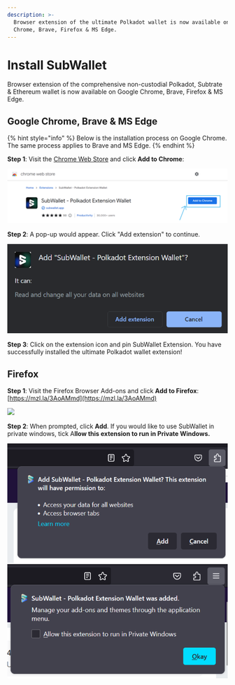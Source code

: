 ```yaml
---
description: >-
  Browser extension of the ultimate Polkadot wallet is now available on Google
  Chrome, Brave, Firefox & MS Edge.
---
```


# Install SubWallet

Browser extension of the comprehensive non-custodial Polkadot, Subtrate & Ethereum wallet is now available on Google Chrome, Brave, Firefox & MS Edge.

## Google Chrome, Brave & MS Edge <a href="#google-chrome-brave-and-ms-edge" id="google-chrome-brave-and-ms-edge"></a>

{% hint style="info" %}
Below is the installation process on Google Chrome. The same process applies to Brave and MS Edge.&#x20;
{% endhint %}

**Step 1**: Visit the [Chrome Web Store](https://chrome.google.com/webstore/detail/subwallet-polkadot-extens/onhogfjeacnfoofkfgppdlbmlmnplgbn) and click **Add to Chrome**:

![](<../.gitbook/assets/Screenshot 2023-05-20 161441.png>)

**Step 2**: A pop-up would appear. Click "Add extension" to continue.&#x20;

![](<../.gitbook/assets/Screenshot 2023-05-20 161800.png>)

**Step 3**: Click on the extension icon and pin SubWallet Extension. You have successfully installed the ultimate Polkadot wallet extension!

## Firefox

**Step 1**: Visit the Firefox Browser Add-ons and click **Add to Firefox**: [https://mzl.la/3AoAMmd](https://mzl.la/3AoAMmd)

![](<../.gitbook/assets/spaces\_2zseowhOCGE5xsJFb2z5\_uploads\_GIrC8LYwPL7wKD3OBzxn\_Screenshot 2023-05-20 172226.webp>)

**Step 2**: When prompted, click **Add**. If you would like to use SubWallet in private windows, tick A**llow this extension to run in Private Windows.**&#x20;

![](<../.gitbook/assets/Screenshot 2023-05-20 171904.png>) ![](<../.gitbook/assets/Screenshot 2023-05-20 171929.png>)
